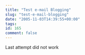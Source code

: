 ```yaml
---
title: "Test e-mail Blogging"
slug: "test-e-mail-blogging"
date: "2005-11-03T14:39:55+00:00"
tags:
id: 165
comment: false
---
```


Last attempt did not work
